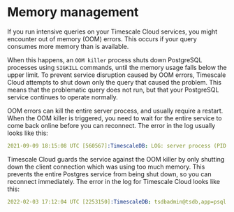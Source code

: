 # Memory management
If you run intensive queries on your Timescale Cloud services, you might
encounter out of memory (OOM) errors. This occurs if your query consumes more
memory than is available.

When this happens, an `OOM killer` process shuts down PostgreSQL processes using
`SIGKILL` commands, until the memory usage falls below the upper limit. To
prevent service disruption caused by OOM errors, Timescale Cloud attempts to
shut down only the query that caused the problem. This means that the
problematic query does not run, but that your PostgreSQL service continues to
operate normally.

OOM errors can kill the entire server process, and usually require a restart.
When the OOM killer is triggered, you need to wait for the entire service to
come back online before you can reconnect. The error in the log usually looks
like this:
```yml
2021-09-09 18:15:08 UTC [560567]:TimescaleDB: LOG: server process (PID 2351983) was terminated by signal 9: Killed
```

Timescale Cloud guards the service against the OOM killer by only shutting down
the client connection which was using too much memory. This prevents the entire
Postgres service from being shut down, so you can reconnect immediately. The
error in the log for Timescale Cloud looks like this:
```yml
2022-02-03 17:12:04 UTC [2253150]:TimescaleDB: tsdbadmin@tsdb,app=psql [53200] ERROR: out of memory
```

